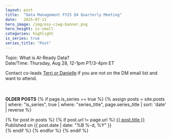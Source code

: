 ```yaml
---
layout: post
title:  "Data Management FY25 Q4 Quarterly Meeting"
date:   2025-07-11
hero_image: /img/ess-ciwg-banner.png
hero_height: is-small
categories: highlight
is_series: true
series_title: "Post"
---
```


Topic: What is AI-Ready Data?
<br>Date/Time: Thursday, Aug 28, 12-1pm PT/3-4pm ET

Contact co-leads [Terri or Danielle](/working-groups/data-management) if you are not on the DM email list and want to attend.

<br><br> **OLDER POSTS**
{% if page.is_series == true %}
{% assign posts = site.posts | where: "is_series", true | where: "series_title", page.series_title | sort: 'date' | reverse %}

{% for post in posts %}
        {% if post.url != page.url %}
 		<a href="{{ post.url | prepend: site.baseurl }}">{{ post.title }}</a> Published on <time datetime="{{ post.date | date_to_xmlschema }}">{{ post.date | date: "%B %-d, %Y" }}</time><br>
        {% endif %}
{% endfor %}
{% endif %}